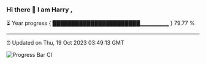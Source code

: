 ### Hi there 👋 I am Harry , 

⏳ Year progress { ███████████████████████▁▁▁▁▁▁▁ } 79.77 %

---

⏰ Updated on Thu, 19 Oct 2023 03:49:13 GMT

![Progress Bar CI](https://github.com/duykhang68/duykhang68/workflows/Progress%20Bar%20CI/badge.svg)

